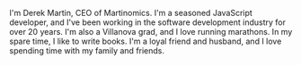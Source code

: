 I'm Derek Martin, CEO of Martinomics. I'm a seasoned JavaScript developer, and I've been working in the software development industry for over 20 years. I'm also a Villanova grad, and I love running marathons. In my spare time, I like to write books. I'm a loyal friend and husband, and I love spending time with my family and friends.
